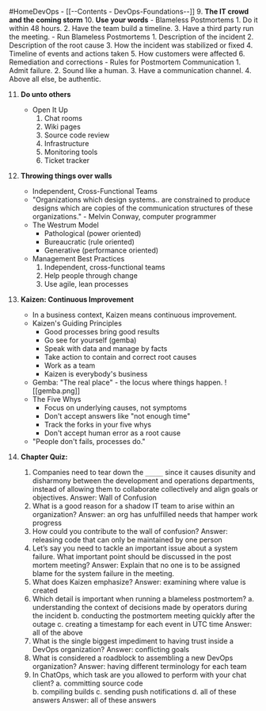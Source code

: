 #HomeDevOps - [[--Contents - DevOps-Foundations--]]
9. **The IT crowd and the coming storm**
10. **Use your words**
	- Blameless Postmortems
		1. Do it within 48 hours.
		2. Have the team build a timeline.
		3. Have a third party run the meeting.
	- Run Blameless Postmortems
		1. Description of the incident
		2. Description of the root cause
		3. How the incident was stabilized or fixed
		4. Timeline of events and actions taken
		5. How customers were affected
		6. Remediation and corrections
	- Rules for Postmortem Communication
		1. Admit failure.
		2. Sound like a human.
		3. Have a communication channel.
		4. Above all else, be authentic.

11. **Do unto others**
	- Open It Up
		1. Chat rooms
		2. Wiki pages
		3. Source code review
		4. Infrastructure
		5. Monitoring tools
		6. Ticket tracker

12. **Throwing things over walls**
	- Independent, Cross-Functional Teams
	- "Organizations which design systems.. are constrained to produce designs which are copies of the communication structures of these organizations."                                                 - Melvin Conway, computer programmer
	- The Westrum Model
		- Pathological (power oriented)
		- Bureaucratic (rule oriented)
		- Generative (performance oriented)
	- Management Best Practices
		1. Independent, cross-functional teams
		2. Help people through change
		3. Use agile, lean processes

13. **Kaizen: Continuous Improvement**
	- In a business context, Kaizen means continuous improvement.
	- Kaizen's Guiding Principles
		- Good processes bring good results
		- Go see for yourself (gemba)
		- Speak with data and manage by facts
		- Take action to contain and correct root causes
		- Work as a team
		- Kaizen is everybody's business
	- Gemba: "The real place" - the locus where things happen.
		![[gemba.png]]
	- The Five Whys
		- Focus on underlying causes, not symptoms
		- Don't accept answers like "not enough time"
		- Track the forks in your five whys
		- Don't accept human error as a root cause
	- "People don't fails, processes do."

14. **Chapter Quiz:**
	1. Companies need to tear down the `_____` since it causes disunity and disharmony between the development and operations departments, instead of allowing them to collaborate collectively and align goals or objectives.
		Answer: Wall of Confusion
	2. What is a good reason for a shadow IT team to arise within an organization?
		Answer: an org has unfulfilled needs that hamper work progress
	3. How could you contribute to the wall of confusion?
		Answer: releasing code that can only be maintained by one person
	4. Let’s say you need to tackle an important issue about a system failure. What important point should be discussed in the post mortem meeting?
		Answer: Explain that no one is to be assigned blame for the system failure in the meeting.
	5. What does Kaizen emphasize?
		Answer: examining where value is created
	6. Which detail is important when running a blameless postmortem?
		a. understanding the context of decisions made by operators during the incident
		b. conducting the postmortem meeting quickly after the outage
		c. creating a timestamp for each event in UTC time
		Answer: all of the above
	7. What is the single biggest impediment to having trust inside a DevOps organization?
		Answer: conflicting goals
	8. What is considered a roadblock to assembling a new DevOps organization?
		Answer: having different terminology for each team
	9. In ChatOps, which task are you allowed to perform with your chat client?
		a. committing source code  
		b. compiling builds
		c. sending push notifications
		d. all of these answers
		Answer: all of these answers